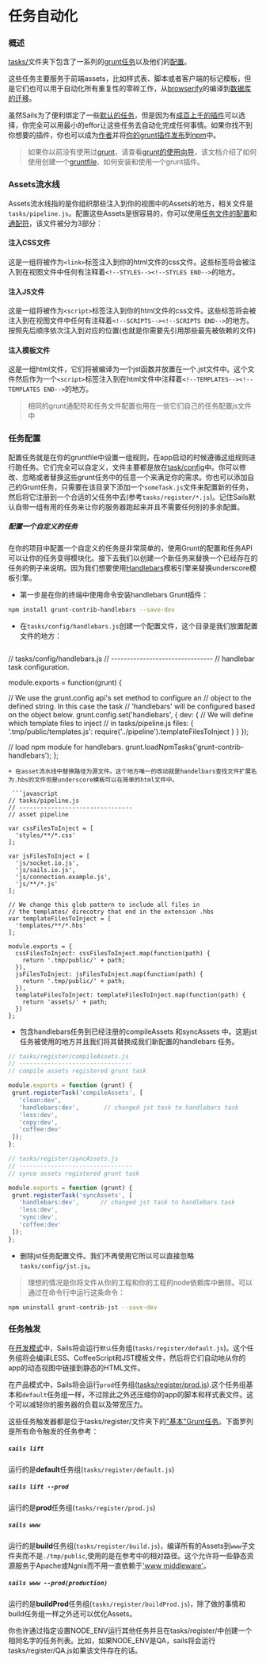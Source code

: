 # 任务自动化
### 概述
[tasks/](http://sailsjs.org/documentation/anatomy/tasks)文件夹下包含了一系列的[grunt任务](http://gruntjs.com/creating-tasks)以及他们的[配置](http://gruntjs.com/configuring-tasks)。

这些任务主要服务于前端assets，比如样式表、脚本或者客户端的标记模板，但是它们也可以用于自动化所有重复性的零碎工作，从[browserify](https://github.com/jmreidy/grunt-browserify)的编译到[数据库的迁移](https://www.npmjs.org/package/grunt-db-migrate)。

虽然Sails为了便利绑定了一些[默认的任务](http://sailsjs.org/documentation/grunt/default-tasks)，但是因为有[成百上千的插件](http://gruntjs.com/plugins)可以选择，你完全可以用最小的effor让这些任务去自动化完成任何事情。如果你找不到你想要的插件，你也可以成为[作者](http://gruntjs.com/creating-tasks)并将[你的grunt插件发布](http://gruntjs.com/creating-plugins)到[npm](http://npmjs.org/)中。

> 如果你以前没有使用过[grunt](http://gruntjs.com/)，请查看[grunt的使用向导](http://gruntjs.com/getting-started)，该文档介绍了如何使用创建一个[gruntfile](http://gruntjs.com/sample-gruntfile)、如何安装和使用一个grunt插件。

### Assets流水线
Assets流水线指的是你组织那些注入到你的视图中的Assets的地方，相关文件是`tasks/pipeline.js`。配置这些Assets是很容易的，你可以使用[任务文件的配置](http://gruntjs.com/configuring-tasks#files)和[通配符](http://gruntjs.com/configuring-tasks#globbing-patterns)，该文件被分为3部分：

#### 注入CSS文件
这是一组将被作为`<link>`标签注入到你的html文件的css文件。这些标签将会被注入到在视图文件中任何有注释着`<!--STYLES--><!--STYLES END-->`的地方。

#### 注入JS文件
这是一组将被作为`<script>`标签注入到你的html文件的css文件。这些标签将会被注入到在视图文件中任何有注释着`<!--SCRIPTS--><!--SCRIPTS END-->`的地方。按照先后顺序依次注入到对应的位置(也就是你需要先引用那些最先被依赖的文件)

#### 注入模板文件
这是一组html文件，它们将被编译为一个jst函数并放置在一个.jst文件中。这个文件然后作为一个`<script>`标签注入到在html文件中注释着`<!--TEMPLATES--><!--TEMPLATES END-->`的地方。

> 相同的grunt通配符和任务文件配置也用在一些它们自己的任务配置js文件中

### 任务配置
配置任务就是在你的gruntfile中设置一组规则，在app启动的时候遵循这组规则进行跑任务。它们完全可以自定义，文件主要都是放在[task/config](http://sailsjs.org/documentation/anatomy/my-app/tasks/config)中。你可以修改、忽略或者替换这些grunt任务中的任意一个来满足你的需求。你也可以添加自己的Grunt任务，只需要在该目录下添加一个`someTask.js`文件来配置新的任务，然后将它注册到一个合适的父任务中去(参考`tasks/register/*.js`)。记住Sails默认自带一组有用的任务来让你的服务器跑起来并且不需要任何别的多余配置。

##### 配置一个自定义的任务
在你的项目中配置一个自定义的任务是非常简单的，使用Grunt的配置和任务API可以让你的任务变得模块化。接下去我们以创建一个新任务来替换一个已经存在的任务的例子来说明。因为我们想要使用[Handlebars](http://handlebarsjs.com/)模板引擎来替换underscore模板引擎。

+ 第一步是在你的终端中使用命令安装handlebars Grunt插件：
```bash
npm install grunt-contrib-handlebars --save-dev
```
+ 在`tasks/config/handlebars.js`创建一个配置文件，这个目录是我们放置配置文件的地方：

  ```javascript
// tasks/config/handlebars.js
// --------------------------------
// handlebar task configuration.

module.exports = function(grunt) {

  // We use the grunt.config api's set method to configure an
  // object to the defined string. In this case the task
  // 'handlebars' will be configured based on the object below.
  grunt.config.set('handlebars', {
    dev: {
      // We will define which template files to inject
      // in tasks/pipeline.js
      files: {
        '.tmp/public/templates.js': require('../pipeline').templateFilesToInject
      }
    }
  });

  // load npm module for handlebars.
  grunt.loadNpmTasks('grunt-contrib-handlebars');
};
```
+ 在asset流水线中替换路径为源文件。这个地方唯一的改动就是handelbars查找文件扩展名为.hbs的文件但是underscore模板可以在简单的html文件中。

 ```javascript
// tasks/pipeline.js
// --------------------------------
// asset pipeline

var cssFilesToInject = [
  'styles/**/*.css'
];

var jsFilesToInject = [
  'js/socket.io.js',
  'js/sails.io.js',
  'js/connection.example.js',
  'js/**/*.js'
];

// We change this glob pattern to include all files in
// the templates/ direcotry that end in the extension .hbs
var templateFilesToInject = [
  'templates/**/*.hbs'
];

module.exports = {
  cssFilesToInject: cssFilesToInject.map(function(path) {
    return '.tmp/public/' + path;
  }),
  jsFilesToInject: jsFilesToInject.map(function(path) {
    return '.tmp/public/' + path;
  }),
  templateFilesToInject: templateFilesToInject.map(function(path) {
    return 'assets/' + path;
  })
};
```

+ 包含handlebars任务到已经注册的compileAssets 和syncAssets 中。这是jst任务被使用的地方并且我们将其替换成我们新配置的handlebars 任务。

 ```javascript
// tasks/register/compileAssets.js
// --------------------------------
// compile assets registered grunt task

module.exports = function (grunt) {
  grunt.registerTask('compileAssets', [
    'clean:dev',
    'handlebars:dev',       // changed jst task to handlebars task
    'less:dev',
    'copy:dev',
    'coffee:dev'
  ]);
};

// tasks/register/syncAssets.js
// --------------------------------
// synce assets registered grunt task

module.exports = function (grunt) {
  grunt.registerTask('syncAssets', [
    'handlebars:dev',      // changed jst task to handlebars task
    'less:dev',
    'sync:dev',
    'coffee:dev'
  ]);
};
```

+ 删除jst任务配置文件。我们不再使用它所以可以直接忽略`tasks/config/jst.js`。

> 理想的情况是你将文件从你的工程和你的工程的node依赖库中删除。可以通过在命令行中运行这条命令：
```bash
npm uninstall grunt-contrib-jst --save-dev
```


### 任务触发
在[开发模式](http://sailsjs.org/documentation/reference/sails.config/sails.config.local.html?q=environment)中，Sails将会运行`默认`任务组(`tasks/register/default.js`)。这个任务组将会编译LESS、CoffeeScript和JST模板文件，然后将它们自动地从你的app的动态视图中链接到静态的HTML文件。

在产品模式中，Sails将会运行`prod`任务组([tasks/register/prod.js](http://sailsjs.org/documentation/anatomy/myApp/tasks/register/prod.js.html)).这个任务组基本和`default`任务组一样，不过除此之外还压缩你的app的脚本和样式表文件。这个可以减轻你的服务器的负载以及带宽压力。

这些任务触发器都是位于tasks/register/文件夹下的["基本"Grunt任务](http://gruntjs.com/creating-tasks#basic-tasks)。下面罗列是所有命令触发的任务参考：

##### `sails lift`

运行的是**default**任务组(`tasks/register/default.js`)

##### `sails lift --prod`

 运行的是**prod**任务组(`tasks/register/prod.js`)

##### `sails www`

 运行的是**build**任务组(`tasks/register/build.js`)，编译所有的Assets到`www`子文件夹而不是`./tmp/public`,使用的是在参考中的相对路径。这个允许将一些静态资源服务于Apache或Ngnix而不用一直依赖于['www middleware'](http://sailsjs.org/documentation/concepts/Middleware)。

##### `sails www --prod(production)`

运行的是**buildProd**任务组(`tasks/register/buildProd.js`)，除了做的事情和build任务组一样之外还可以优化Assets。

你也许通过指定设置NODE_ENV运行其他任务并且在tasks/register/中创建一个相同名字的任务列表。比如，如果NODE_ENV是QA，sails将会运行tasks/register/QA.js如果该文件存在的话。


<docmeta name="displayName" value="Task Automation">
